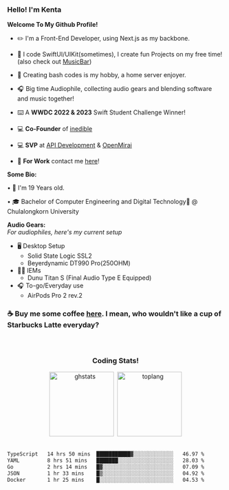 <!--![ibframe](https://user-images.githubusercontent.com/35761701/163727732-0dff1d22-3eb8-4a59-a504-c5b70d784ada.png) -->

### **Hello! I'm Kenta**

**Welcome To My Github Profile!**

  - ✏️ I'm a Front-End Developer, using Next.js as my backbone.

  - 📱 I code SwiftUI/UIKit(sometimes), I create fun Projects on my free time! (also check out [MusicBar](https://github.com/kentakoong/musicbar))

  - 💾 Creating bash codes is my hobby, a home server enjoyer.

  - 🎧 Big time Audiophile, collecting audio gears and blending software and music together!

  - ⌨️ A **WWDC 2022 & 2023** Swift Student Challenge Winner!
  
  - 💻 **Co-Founder** of [inedible](https://github.com/inedible-dev)

  - 💻 **SVP** at [API Development](https://github.com/api-development) & [OpenMirai](https://github.com/openmirai)

  - 💼 **For Work** contact me [here](mailto:wongkraiwich@inedible.dev?subject=From%20GitHub)!

**Some Bio:**
   
   • 📅 I'm 19 Years old.
   
   • 🎓 Bachelor of Computer Engineering and Digital Technology🥐 @ Chulalongkorn University

  **Audio Gears:**<br/>
  *For audiophiles, here's my current setup*
   - 🖥️ Desktop Setup
     - Solid State Logic SSL2
     - Beyerdynamic DT990 Pro(250OHM)
   - 👂🏼 IEMs
     - Dunu Titan S (Final Audio Type E Equipped)
   - 🎧 To-go/Everyday use
     - AirPods Pro 2 rev.2

### **☕️ Buy me some coffee [here](https://ko-fi.com/kentakoong). I mean, who wouldn't like a cup of Starbucks Latte everyday?**
   
<br/>
<h2 align="center"></h2>
<h3 align="center">Coding Stats!</h3>

<div align="center">
<img src="https://github-readme-stats.vercel.app/api?hide_rank=true&show_icons=true&include_all_commits=false&count_private=true&disable_animations=false&theme=dark&locale=en&hide_border=true&custom_title=Github&nbsp;Stats&username=Kentakoong" height="150" alt="ghstats"  />&nbsp;&nbsp;<img src="https://github-readme-stats.vercel.app/api/top-langs/?username=kentakoong&theme=dark&layout=compact&langs_count=4&disable_animations=false&hide_border=true&custom_title=Public&nbsp;Repos&nbsp;Used&nbsp;Languages" height="150" alt="toplang"  />
</div>
<br/>

<!--START_SECTION:waka-->

```txt
TypeScript   14 hrs 50 mins  ███████████▓░░░░░░░░░░░░░   46.97 %
YAML         8 hrs 51 mins   ███████░░░░░░░░░░░░░░░░░░   28.03 %
Go           2 hrs 14 mins   █▓░░░░░░░░░░░░░░░░░░░░░░░   07.09 %
JSON         1 hr 33 mins    █▒░░░░░░░░░░░░░░░░░░░░░░░   04.92 %
Docker       1 hr 25 mins    █░░░░░░░░░░░░░░░░░░░░░░░░   04.53 %
```

<!--END_SECTION:waka-->
